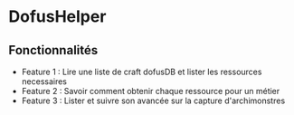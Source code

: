 # DofusHelper

## Fonctionnalités

* Feature 1 : Lire une liste de craft dofusDB et lister les ressources necessaires
* Feature 2 : Savoir comment obtenir chaque ressource pour un métier
* Feature 3 : Lister et suivre son avancée sur la capture d'archimonstres